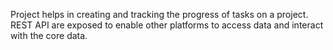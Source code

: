 Project helps in creating and tracking the progress of tasks on a project. REST API are exposed to enable other platforms to access data and interact with the core data.

